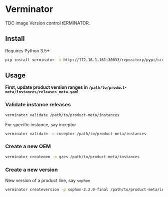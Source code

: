 # Verminator

TDC image Version control tERMINATOR.

## Install

Requires Python 3.5+

```bash
pip install verminator -i http://172.16.1.161:30033/repository/pypi/simple/ --trusted-host=172.16.1.161
```

## Usage

**First, update product version ranges in `/path/to/product-meta/instances/releases_meta.yaml`**

### Validate instance releases

```bash
verminator validate /path/to/product-meta/instances
```

For specific instance, say inceptor

```bash
verminator validate -c inceptor /path/to/product-meta/instances
```

### Create a new OEM

```bash
verminator createoem -o gzes /path/to/product-meta/instances
```

### Create a new version

New version of a product line, say `sophon`
```bash
verminator createversion -p sophon-2.2.0-final /path/to/product-meta/instances
```
